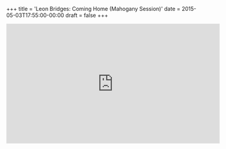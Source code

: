 +++
title = 'Leon Bridges: Coming Home (Mahogany Session)'
date = 2015-05-03T17:55:00-00:00
draft = false
+++

<iframe width="560" height="315" src="https://www.youtube.com/embed/ER-hN_GgHCY?si=o5YAy-ouDw5PilvG" title="YouTube video player" frameborder="0" allow="accelerometer; autoplay; clipboard-write; encrypted-media; gyroscope; picture-in-picture; web-share" referrerpolicy="strict-origin-when-cross-origin" allowfullscreen></iframe>
